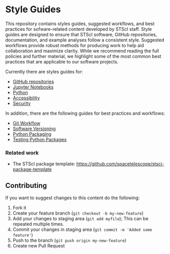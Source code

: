 # Style Guides

This repository contains styles guides, suggested workflows, and best practices for sofware-related content developed by STScI staff. Style guides are designed to ensure that STScI software, GitHub repositories, documentation, and example analyses follow a consistent style. Suggested workflows provide robust methods for producing work to help aid collaboration and maximize clarity. While we recommend reading the full policies and further material, we highlight some of the most common best practices that are applicable to our software projects.

Currently there are styles guides for:

- [GitHub repositories](guides/github-repositories.md)
- [Jupyter Notebooks](guides/jupyter-notebooks.md)
- [Python](guides/python.md)
- [Accessibility](guides/accessibility.md)
- [Security](guides/security.md)

In addition, there are the following guides for best practices and workflows:
- [Git Workflow](guides/git-workflow.md)
- [Software Versioning](guides/software-versioning.md)
- [Python Packaging](guides/python-package.md)
- [Testing Python Packages](guides/python-testing.md)


### Related work

- The STScI package template: https://github.com/spacetelescope/stsci-package-template

## Contributing

If you want to suggest changes to this content do the following:

1. Fork it
2. Create your feature branch (`git checkout -b my-new-feature`)
3. Add your changes to staging area (`git add myfile`);
   This can be repeated multiple times.
4. Commit your changes in staging area (`git commit -m 'Added some feature'`)
5. Push to the branch (`git push origin my-new-feature`)
6. Create new Pull Request
